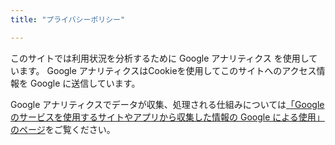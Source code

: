 ```yaml
---
title: "プライバシーポリシー"

---
```


このサイトでは利用状況を分析するために Google アナリティクス を使用しています。 Google アナリティクスはCookieを使用してこのサイトへのアクセス情報を Google に送信しています。

Google アナリティクスでデータが収集、処理される仕組みについては[「Google のサービスを使用するサイトやアプリから収集した情報の Google による使用」のページ](https://policies.google.com/technologies/partner-sites)をご覧ください。
